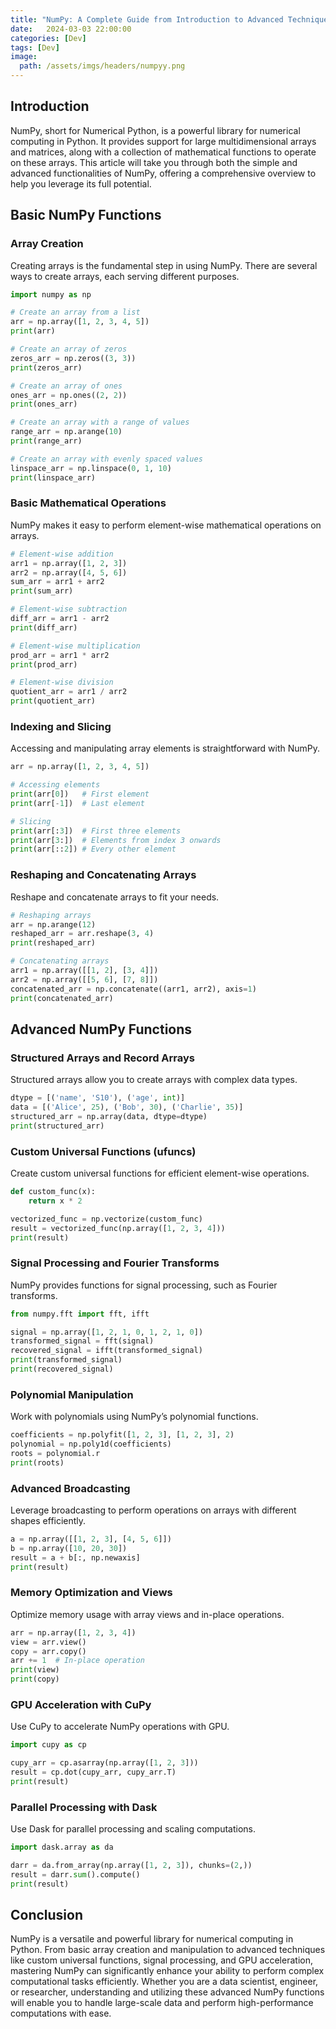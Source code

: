 ```yaml
---
title: "NumPy: A Complete Guide from Introduction to Advanced Techniques"
date:   2024-03-03 22:00:00
categories: [Dev]
tags: [Dev]    
image:
  path: /assets/imgs/headers/numpyy.png
---
```


## Introduction
NumPy, short for Numerical Python, is a powerful library for numerical computing in Python. It provides support for large multidimensional arrays and matrices, along with a collection of mathematical functions to operate on these arrays. This article will take you through both the simple and advanced functionalities of NumPy, offering a comprehensive overview to help you leverage its full potential.

## Basic NumPy Functions

### Array Creation
Creating arrays is the fundamental step in using NumPy. There are several ways to create arrays, each serving different purposes.

```python
import numpy as np

# Create an array from a list
arr = np.array([1, 2, 3, 4, 5])
print(arr)

# Create an array of zeros
zeros_arr = np.zeros((3, 3))
print(zeros_arr)

# Create an array of ones
ones_arr = np.ones((2, 2))
print(ones_arr)

# Create an array with a range of values
range_arr = np.arange(10)
print(range_arr)

# Create an array with evenly spaced values
linspace_arr = np.linspace(0, 1, 10)
print(linspace_arr)
```
### Basic Mathematical Operations
NumPy makes it easy to perform element-wise mathematical operations on arrays.

```python
# Element-wise addition
arr1 = np.array([1, 2, 3])
arr2 = np.array([4, 5, 6])
sum_arr = arr1 + arr2
print(sum_arr)

# Element-wise subtraction
diff_arr = arr1 - arr2
print(diff_arr)

# Element-wise multiplication
prod_arr = arr1 * arr2
print(prod_arr)

# Element-wise division
quotient_arr = arr1 / arr2
print(quotient_arr)
```
### Indexing and Slicing
Accessing and manipulating array elements is straightforward with NumPy.

```python
arr = np.array([1, 2, 3, 4, 5])

# Accessing elements
print(arr[0])   # First element
print(arr[-1])  # Last element

# Slicing
print(arr[:3])  # First three elements
print(arr[3:])  # Elements from index 3 onwards
print(arr[::2]) # Every other element
```
### Reshaping and Concatenating Arrays
Reshape and concatenate arrays to fit your needs.

```python
# Reshaping arrays
arr = np.arange(12)
reshaped_arr = arr.reshape(3, 4)
print(reshaped_arr)

# Concatenating arrays
arr1 = np.array([[1, 2], [3, 4]])
arr2 = np.array([[5, 6], [7, 8]])
concatenated_arr = np.concatenate((arr1, arr2), axis=1)
print(concatenated_arr)
```
## Advanced NumPy Functions

### Structured Arrays and Record Arrays
Structured arrays allow you to create arrays with complex data types.

```python
dtype = [('name', 'S10'), ('age', int)]
data = [('Alice', 25), ('Bob', 30), ('Charlie', 35)]
structured_arr = np.array(data, dtype=dtype)
print(structured_arr)
```
### Custom Universal Functions (ufuncs)
Create custom universal functions for efficient element-wise operations.

```python
def custom_func(x):
    return x * 2

vectorized_func = np.vectorize(custom_func)
result = vectorized_func(np.array([1, 2, 3, 4]))
print(result)
```
### Signal Processing and Fourier Transforms
NumPy provides functions for signal processing, such as Fourier transforms.

```python
from numpy.fft import fft, ifft

signal = np.array([1, 2, 1, 0, 1, 2, 1, 0])
transformed_signal = fft(signal)
recovered_signal = ifft(transformed_signal)
print(transformed_signal)
print(recovered_signal)
```
### Polynomial Manipulation
Work with polynomials using NumPy’s polynomial functions.

```python
coefficients = np.polyfit([1, 2, 3], [1, 2, 3], 2)
polynomial = np.poly1d(coefficients)
roots = polynomial.r
print(roots)
```
### Advanced Broadcasting
Leverage broadcasting to perform operations on arrays with different shapes efficiently.

```python
a = np.array([[1, 2, 3], [4, 5, 6]])
b = np.array([10, 20, 30])
result = a + b[:, np.newaxis]
print(result)
```
### Memory Optimization and Views
Optimize memory usage with array views and in-place operations.

```python
arr = np.array([1, 2, 3, 4])
view = arr.view()
copy = arr.copy()
arr += 1  # In-place operation
print(view)
print(copy)
```
### GPU Acceleration with CuPy
Use CuPy to accelerate NumPy operations with GPU.

```python
import cupy as cp

cupy_arr = cp.asarray(np.array([1, 2, 3]))
result = cp.dot(cupy_arr, cupy_arr.T)
print(result)
```

### Parallel Processing with Dask
Use Dask for parallel processing and scaling computations.

```python
import dask.array as da

darr = da.from_array(np.array([1, 2, 3]), chunks=(2,))
result = darr.sum().compute()
print(result)
```

## Conclusion
NumPy is a versatile and powerful library for numerical computing in Python. From basic array creation and manipulation to advanced techniques like custom universal functions, signal processing, and GPU acceleration, mastering NumPy can significantly enhance your ability to perform complex computational tasks efficiently. Whether you are a data scientist, engineer, or researcher, understanding and utilizing these advanced NumPy functions will enable you to handle large-scale data and perform high-performance computations with ease.
